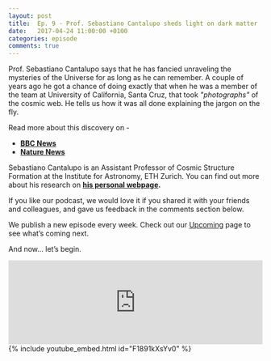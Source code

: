 ```yaml
---
layout: post
title:  Ep. 9 - Prof. Sebastiano Cantalupo sheds light on dark matter
date:   2017-04-24 11:00:00 +0100
categories: episode
comments: true
---
```


Prof. Sebastiano Cantalupo says that he has fancied unraveling the mysteries of the Universe for as long as he can remember. A couple of years ago he got a chance of doing exactly that when he was a member of the team at University of California, Santa Cruz, that took *"photographs"* of the cosmic web. He tells us how it was all done explaining the jargon on the fly.

Read more about this discovery on - 
* **[BBC News](http://www.bbc.co.uk/news/science-environment-25809967)**
* **[Nature News](http://www.nature.com/news/light-from-ancient-quasar-reveals-intergalactic-web-1.14550)**

Sebastiano Cantalupo is an Assistant Professor of Cosmic Structure Formation at the Institute for Astronomy, ETH Zurich. You can find out more about his research on **[his personal webpage](https://people.phys.ethz.ch/~cantal/index.html).**

If you like our podcast, we would love it if you shared it with your friends and colleagues, and gave us feedback in the comments section below.

We publish a new episode every week. Check out our [Upcoming](/upcoming) page to see what’s coming next.

And now... let’s begin.

<div id="media-wrapper">
<div id="soundcloud-embed"><iframe width="100%" height="166" scrolling="no" frameborder="no" src="https://w.soundcloud.com/player/?url=https%3A//api.soundcloud.com/tracks/319172142&amp;color=ff5500&amp;auto_play=false&amp;hide_related=false&amp;show_comments=true&amp;show_user=true&amp;show_reposts=false"></iframe></div>
<div id="youtube-embed">{% include youtube_embed.html id="F1891kXsYv0" %}</div> 
</div>
